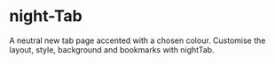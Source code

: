 # night-Tab
A neutral new tab page accented with a chosen colour. Customise the layout, style, background and bookmarks with nightTab.
